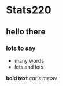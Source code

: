 # Stats220
## hello there 
### lots to say 
* many words
* lots and lots 

**bold text**
*cat's meow*
